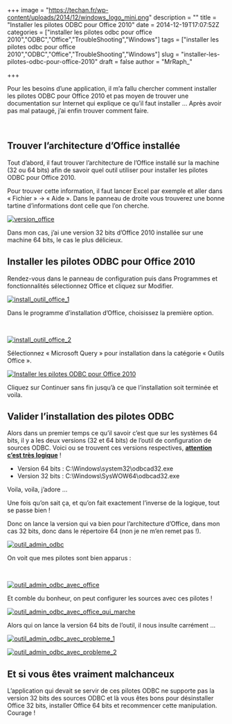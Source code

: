 +++
image = "https://techan.fr/wp-content/uploads/2014/12/windows_logo_mini.png"
description = ""
title = "Installer les pilotes ODBC pour Office 2010"
date = 2014-12-19T17:07:52Z
categories = ["installer les pilotes odbc pour office 2010","ODBC","Office","TroubleShooting","Windows"]
tags = ["installer les pilotes odbc pour office 2010","ODBC","Office","TroubleShooting","Windows"]
slug = "installer-les-pilotes-odbc-pour-office-2010"
draft = false
author = "MrRaph_"

+++


Pour les besoins d’une application, il m’a fallu chercher comment installer les pilotes ODBC pour Office 2010 et pas moyen de trouver une documentation sur Internet qui explique ce qu’il faut installer … Après avoir pas mal pataugé, j’ai enfin trouver comment faire.  
  
  


## Trouver l’architecture d’Office installée

Tout d’abord, il faut trouver l’architecture de l’Office installé sur la machine (32 ou 64 bits) afin de savoir quel outil utiliser pour installer les pilotes ODBC pour Office 2010.

Pour trouver cette information, il faut lancer Excel par exemple et aller dans « Fichier » -> « Aide ». Dans le panneau de droite vous trouverez une bonne tartine d’informations dont celle que l’on cherche.

[![version_office](https://techan.fr/wp-content/uploads/2014/12/version_office.png)](https://techan.fr/wp-content/uploads/2014/12/version_office.png)

Dans mon cas, j’ai une version 32 bits d’Office 2010 installée sur une machine 64 bits, le cas le plus délicieux.


## **Installer les pilotes ODBC pour Office 2010**

Rendez-vous dans le panneau de configuration puis dans Programmes et fonctionnalités sélectionnez Office et cliquez sur Modifier.

[![install_outil_office_1](https://techan.fr/wp-content/uploads/2014/12/install_outil_office_1.png)](https://techan.fr/wp-content/uploads/2014/12/install_outil_office_1.png)

Dans le programme d’installation d’Office, choisissez la première option.

 

[![install_outil_office_2](https://techan.fr/wp-content/uploads/2014/12/install_outil_office_2.png)](https://techan.fr/wp-content/uploads/2014/12/install_outil_office_2.png)

Sélectionnez « Microsoft Query » pour installation dans la catégorie « Outils Office ».

[![Installer les pilotes ODBC pour Office 2010](https://techan.fr/wp-content/uploads/2014/12/install_outil_office_3.png)](https://techan.fr/wp-content/uploads/2014/12/install_outil_office_3.png)

Cliquez sur Continuer sans fin jusqu’à ce que l’installation soit terminée et voila.


## Valider l’installation des pilotes ODBC

Alors dans un premier temps ce qu’il savoir c’est que sur les systèmes 64 bits, il y a les deux versions (32 et 64 bits) de l’outil de configuration de sources ODBC. Voici ou se trouvent ces versions respectives, <span style="text-decoration: underline;">**attention c’est très logique**</span> !

- Version 64 bits : C:\Windows\system32\odbcad32.exe
- Version 32 bits : C:\Windows\SysWOW64\odbcad32.exe

Voila, voila, j’adore …

Une fois qu’on sait ça, et qu’on fait exactement l’inverse de la logique, tout se passe bien !

Donc on lance la version qui va bien pour l’architecture d’Office, dans mon cas 32 bits, donc dans le répertoire 64 (non je ne m’en remet pas !).

[![outil_admin_odbc](https://techan.fr/wp-content/uploads/2014/12/outil_admin_odbc.png)](https://techan.fr/wp-content/uploads/2014/12/outil_admin_odbc.png)

On voit que mes pilotes sont bien apparus :

 

[![outil_admin_odbc_avec_office](https://techan.fr/wp-content/uploads/2014/12/outil_admin_odbc_avec_office.png)](https://techan.fr/wp-content/uploads/2014/12/outil_admin_odbc_avec_office.png)

Et comble du bonheur, on peut configurer les sources avec ces pilotes !

[![outil_admin_odbc_avec_office_qui_marche](https://techan.fr/wp-content/uploads/2014/12/outil_admin_odbc_avec_office_qui_marche.png)](https://techan.fr/wp-content/uploads/2014/12/outil_admin_odbc_avec_office_qui_marche.png)

Alors qui on lance la version 64 bits de l’outil, il nous insulte carrément …

[![outil_admin_odbc_avec_probleme_1](https://techan.fr/wp-content/uploads/2014/12/outil_admin_odbc_avec_probleme_1.png)](https://techan.fr/wp-content/uploads/2014/12/outil_admin_odbc_avec_probleme_1.png)

[![outil_admin_odbc_avec_probleme_2](https://techan.fr/wp-content/uploads/2014/12/outil_admin_odbc_avec_probleme_2.png)](https://techan.fr/wp-content/uploads/2014/12/outil_admin_odbc_avec_probleme_2.png)


## Et si vous êtes vraiment malchanceux

L’application qui devait se servir de ces pilotes ODBC ne supporte pas la version 32 bits des sources ODBC et là vous êtes bons pour désinstaller Office 32 bits, installer Office 64 bits et recommencer cette manipulation. Courage !


